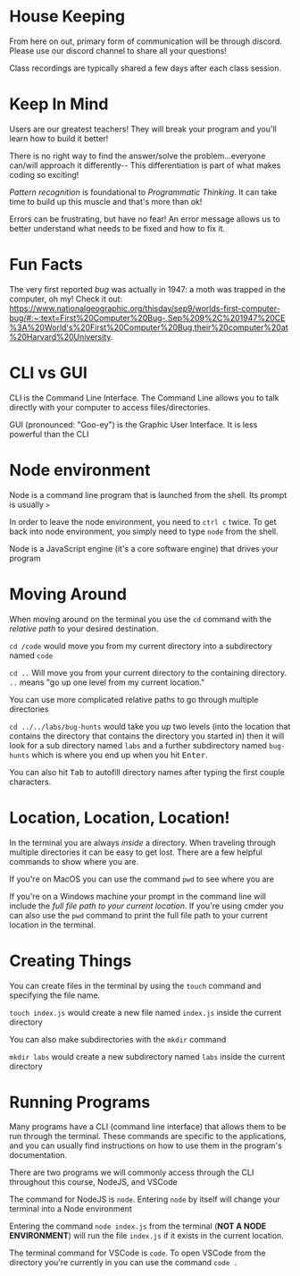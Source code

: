 # House Keeping

From here on out, primary form of communication will be through discord. Please use our discord channel to share all your questions!

Class recordings are typically shared a few days after each class session.

# Keep In Mind

Users are our greatest teachers! They will break your program and you'll learn how to build it better!

There is no right way to find the answer/solve the problem...everyone can/will approach it differently-- This differentiation is part of what makes coding so exciting!

*Pattern recognition* is foundational to *Programmatic Thinking*. It can take time to build up this muscle and that's more than ok!

Errors can be frustrating, but have no fear! An error message allows us to better understand what needs to be fixed and how to fix it.

# Fun Facts

The very first reported *bug* was actually in 1947: a moth was trapped in the computer, oh my! Check it out: https://www.nationalgeographic.org/thisday/sep9/worlds-first-computer-bug/#:~:text=First%20Computer%20Bug-,Sep%209%2C%201947%20CE%3A%20World's%20First%20Computer%20Bug,their%20computer%20at%20Harvard%20University.

# CLI vs GUI

CLI is the Command Line Interface. The Command Line allows you to talk directly with your computer to access files/directories. 

GUI (pronounced: "Goo-ey") is the Graphic User Interface. It is less powerful than the CLI


# Node environment

Node is a command line program that is launched from the shell. Its prompt is usually `>`

In order to leave the node environment, you need to `ctrl c` twice. To get back into node environment, you simply need to type `node` from the shell.

Node is a JavaScript engine (it's a core software engine) that drives your program 



# Moving Around

When moving around on the terminal you use the `cd` command with the *relative path* to your desired destination.

`cd /code` would move you from my current directory into a subdirectory named `code`

`cd ..` Will move you from your current directory to the containing directory. `..` means "go up one level from my current location."

You can use more complicated relative paths to go through multiple directories

`cd ../../labs/bug-hunts` would take you up two levels (into the location that contains the directory that contains the directory you started in) then it will look for a sub directory named `labs` and a further subdirectory named `bug-hunts` which is where you end up when you hit <kbd>Enter</kbd>.

You can also hit <kbd>Tab</kbd> to autofill directory names after typing the first couple characters.

# Location, Location, Location!

In the terminal you are always *inside* a directory. When traveling through multiple directories it can be easy to get lost. There are a few helpful commands to show where you are.

If you're on MacOS you can use the command `pwd` to see where you are

If you're on a Windows machine your prompt in the command line will include the *full file path to your current location*. If you're using cmder you can also use the `pwd` command to print the full file path to your current location in the terminal.

# Creating Things

You can create files in the terminal by using the `touch` command and specifying the file name.

`touch index.js` would create a new file named `index.js` inside the current directory

You can also make subdirectories with the `mkdir` command

`mkdir labs` would create a new subdirectory named `labs` inside the current directory

# Running Programs

Many programs have a CLI (command line interface) that allows them to be run through the terminal. These commands are specific to the applications, and you can usually find instructions on how to use them in the program's documentation.

There are two programs we will commonly access through the CLI throughout this course, NodeJS, and VSCode

The command for NodeJS is `node`. Entering `node` by itself will change your terminal into a Node environment

Entering the command `node index.js` from the terminal (**NOT A NODE ENVIRONMENT**) will run the file `index.js` if it exists in the current location.

The terminal command for VSCode is `code`. To open VSCode from the directory you're currently in you can use the command `code .`
